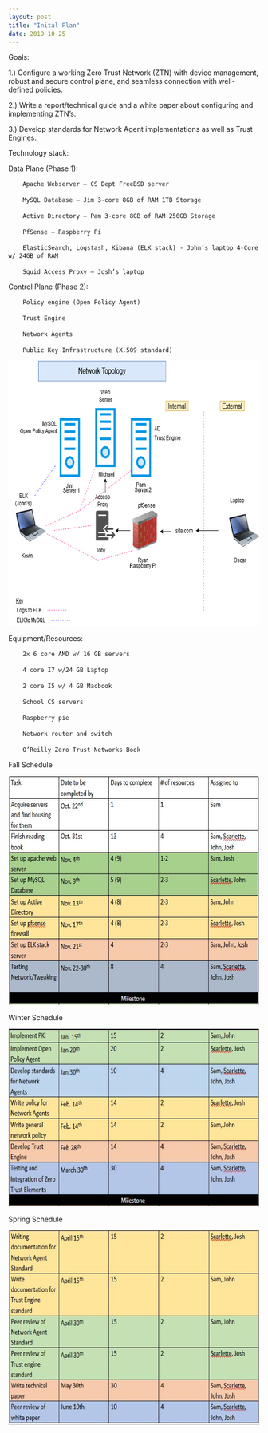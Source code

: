 ```yaml
---
layout: post
title: "Inital Plan"
date: 2019-10-25
---
```


Goals: 

1.) Configure a working Zero Trust Network (ZTN) with device management, robust and secure control plane, and seamless connection with well-defined policies.  

2.) Write a report/technical guide and a white paper about configuring and implementing ZTN’s. 

3.) Develop standards for Network Agent implementations as well as Trust Engines.

   Technology stack: 

   Data Plane (Phase 1): 
   
        Apache Webserver – CS Dept FreeBSD server 
        
        MySQL Database – Jim 3-core 8GB of RAM 1TB Storage 
        
        Active Directory – Pam 3-core 8GB of RAM 250GB Storage 
        
        PfSense – Raspberry Pi 
        
        ElasticSearch, Logstash, Kibana (ELK stack) - John’s laptop 4-Core w/ 24GB of RAM 
        
        Squid Access Proxy – Josh’s laptop 

   Control Plane (Phase 2): 
   
        Policy engine (Open Policy Agent) 
        
        Trust Engine 
        
        Network Agents 
        
        Public Key Infrastructure (X.509 standard)
        
  
 <img src="/image/ZTN Topology.jpg" alt="hi" class="inline" height="531" width="671"/>
  
Equipment/Resources:  

        2x 6 core AMD w/ 16 GB servers 
        
        4 core I7 w/24 GB Laptop 
        
        2 core I5 w/ 4 GB Macbook 
        
        School CS servers 
        
        Raspberry pie 
        
        Network router and switch 
        
        O’Reilly Zero Trust Networks Book 
        
Fall Schedule
    
  <img src="/image/fall responsibilites.JPG" alt="hi" class="inline" height="459" width="682"/>
 
Winter Schedule
 
  <img src="/image/winterschedule.JPG" alt="hi" class="inline" height="356" width="682"/>
 
Spring Schedule
 
  <img src="/image/springschedule.JPG" alt="hi" class="inline" height="391" width="683"/>

